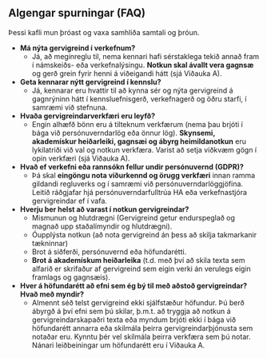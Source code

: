 ## Algengar spurningar (FAQ)

Þessi kafli mun þróast og vaxa samhliða samtali og þróun.

-   **Má nýta gervigreind í verkefnum?**
    -   Já, að meginreglu til, nema kennari hafi sérstaklega tekið annað
        fram í námskeiðs- eða verkefnalýsingu. **Notkun skal ávallt vera
        gagnsæ** og gerð grein fyrir henni á viðeigandi hátt (sjá
        Viðauka A).
-   **Geta kennarar nýtt gervigreind í kennslu?**
    -   Já, kennarar eru hvattir til að kynna sér og nýta gervigreind á
        gagnrýninn hátt í kennsluefnisgerð, verkefnagerð og öðru starfi,
        í samræmi við stefnuna.
-   **Hvaða gervigreindarverkfæri eru leyfð?**
    -   Engin alhæfð bönn eru á tilteknum verkfærum (nema þau brjóti í
        bága við persónuverndarlög eða önnur lög). **Skynsemi,
        akademískur heiðarleiki, gagnsæi og ábyrg heimildanotkun** eru
        lykilatriði við val og notkun verkfæra. Varist að setja viðkvæm
        gögn í opin verkfæri (sjá Viðauka A).
-   **Hvað ef verkefni eða rannsókn fellur undir persónuvernd (GDPR)?**
    -   Þá skal **eingöngu nota viðurkennd og örugg verkfæri** innan
        ramma gildandi regluverks og í samræmi við
        persónuverndarlöggjöfina. Leitið ráðgjafar hjá
        persónuverndarfulltrúa HA eða verkefnastjóra gervigreindar ef í
        vafa.
-   **Hverju ber helst að varast í notkun gervigreindar?**
    -   Mismunun og hlutdrægni (Gervigreind getur endurspeglað og magnað
        upp staðalímyndir og hlutdrægni).
    -   Óupplýsta notkun (að nota gervigreind án þess að skilja
        takmarkanir tækninnar)
    -   Brot á siðferði, persónuvernd eða höfundarétti.
    -   **Brot á akademískum heiðarleika** (t.d. með því að skila texta
        sem alfarið er skrifaður af gervigreind sem eigin verki án
        verulegs eigin framlags og gagnsæis).
-   **Hver á höfundarétt að efni sem ég bý til með aðstoð gervigreindar?
    Hvað með myndir?**
    -   Almennt séð telst gervigreind ekki sjálfstæður höfundur. Þú berð
        ábyrgð á því efni sem þú skilar, þ.m.t. að tryggja að notkun á
        gervigreindarskapaðri texta eða myndum brjóti ekki í bága við
        höfundarétt annarra eða skilmála þeirra gervigreindarþjónusta
        sem notaðar eru. Kynntu þér vel skilmála þeirra verkfæra sem þú
        notar. Nánari leiðbeiningar um höfundarétt eru í Viðauka A.
